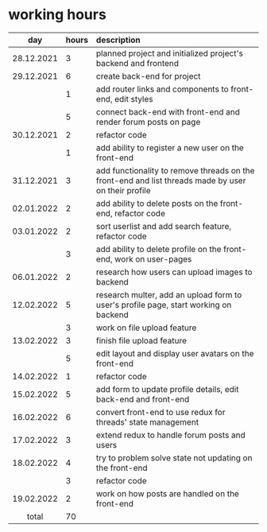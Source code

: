 # working hours

| day | hours | description  |
| :----:|:-----| :-----|
| 28.12.2021 | 3   | planned project and initialized project's backend and frontend |
| 29.12.2021 | 6   | create back-end for project |
|  | 1   | add router links and components to front-end, edit styles |
|  | 5   | connect back-end with front-end and render forum posts on page |
| 30.12.2021 | 2   | refactor code  |
|  | 1   | add ability to register a new user on the front-end  |
| 31.12.2021 | 3   | add functionality to remove threads on the front-end and list threads made by user on their profile |
| 02.01.2022 | 2   | add ability to delete posts on the front-end, refactor code  |
| 03.01.2022 | 2   | sort userlist and add search feature, refactor code |
|  | 3   | add ability to delete profile on the front-end, work on user-pages |
| 06.01.2022 | 2 | research how users can upload images to backend |
| 12.02.2022 | 5 | research multer, add an upload form to user's profile page, start working on backend |
|  | 3 | work on file upload feature |
| 13.02.2022 | 3 | finish file upload feature |
|  | 5 | edit layout and display user avatars on the front-end |
| 14.02.2022 | 1 | refactor code |
| 15.02.2022 | 5 | add form to update profile details, edit back-end and front-end |
| 16.02.2022 | 6 | convert front-end to use redux for threads' state management |
| 17.02.2022 | 3 | extend redux to handle forum posts and users |
| 18.02.2022 | 4 | try to problem solve state not updating on the front-end |
|  | 3 | refactor code |
| 19.02.2022 | 2 | work on how posts are handled on the front-end |
| total | 70 |  |
